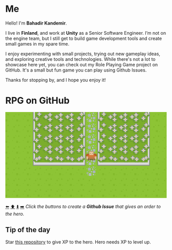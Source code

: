 # Me

Hello! I'm **Bahadir Kandemir**.

I live in **Finland**, and work at **Unity** as a Senior Software Engineer. I’m not on the engine team, but I still get to build game development tools and create small games in my spare time.

I enjoy experimenting with small projects, trying out new gameplay ideas, and exploring creative tools and technologies. While there's not a lot to showcase here yet, you can check out my Role Playing Game project on GitHub. It's a small but fun game you can play using Github Issues.

Thanks for stopping by, and I hope you enjoy it!

# RPG on GitHub

<a href="#role-playing-github"><img src="data/map-1761071078083.png"/></a>

<a href="https://github.com/bahadir/bahadir/issues/new?assignees=&labels=game-input&template=go_left.md&title=Go+left">⬅️</a> <a href="https://github.com/bahadir/bahadir/issues/new?assignees=&labels=game-input&template=go_up.md&title=Go+up">⬆️</a> <a href="https://github.com/bahadir/bahadir/issues/new?assignees=&labels=game-input&template=go_down.md&title=Go+down">⬇️</a> <a href="https://github.com/bahadir/bahadir/issues/new?assignees=&labels=game-input&template=go_right.md&title=Go+right">➡️</a> *Click the buttons to create a **Github Issue** that gives an order to the hero.*

## Tip of the day
Star [this repository](https://github.com/bahadir/bahadir) to give XP to the hero. Hero needs XP to level up.
